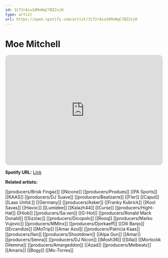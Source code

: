 ```yaml
---
id: 1Cf2rAiu34MxNqC7BZ2xjH
type: artist
url: https://open.spotify.com/artist/1Cf2rAiu34MxNqC7BZ2xjH
---
```

# Moe Mitchell

<iframe style="border-radius:12px" src="https://open.spotify.com/embed/artist/1Cf2rAiu34MxNqC7BZ2xjH" width="100%" height="352" frameBorder="0" allowfullscreen="" allow="autoplay; clipboard-write; encrypted-media; fullscreen; picture-in-picture" loading="lazy"></iframe>

**Spotify URL:** [Link](https://open.spotify.com/artist/1Cf2rAiu34MxNqC7BZ2xjH)

**Related artists:**

[[producers/Brisk Fingaz]]
[[Nicone]]
[[producers/Produes]]
[[PA Sports]]
[[KAAS]]
[[producers/DJ Suave]]
[[producers/Beatzarre]]
[[Fler]]
[[Caput]]
[[Laas Unltd.]]
[[Germany]]
[[producers/Asker]]
[[Franky Kubrick]]
[[Kool Savas]]
[[Havoc]]
[[Lumidee]]
[[Kalazh44]]
[[Curse]]
[[producers/Hight-Hat]]
[[Hiob]]
[[producers/Sa:ven]]
[[G-Hot]]
[[producers/Ronald Mack Donald]]
[[Sizzlac]]
[[producers/Dicopolo]]
[[Rooq]]
[[producers/Marko Vujovic]]
[[producers/MMinx]]
[[producers/Djorkaeff]]
[[Olli Banjo]]
[[Ercandize]]
[[MoTrip]]
[[Amar Azul]]
[[producers/Patricia Kaas]]
[[producers/Ilan]]
[[producers/Shootdown]]
[[Alpa Gun]]
[[Amar]]
[[producers/Senna]]
[[producers/DJ Nicon]]
[[Mosh36]]
[[Silla]]
[[Morlockk Dilemma]]
[[producers/Amargeddon]]
[[Azad]]
[[producers/Melbeatz]]
[[Amaris]]
[[Bogy]]
[[Mo-Torres]]
